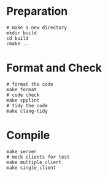 # Preparation
```shell
# make a new directory
mkdir build
cd build
cmake ..
```

# Format and Check
```shell
# format the code
make format
# code check
make cpplint
# tidy the code
make clang-tidy
```

# Compile
```shell
make server
# mock clients for test
make multiple_client
make single_client
```